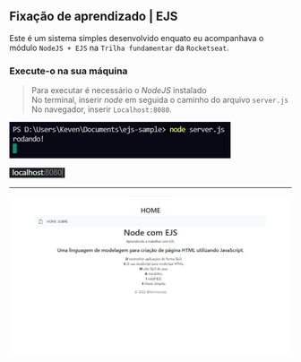 ## Fixação de aprendizado | EJS

Este é um sistema simples desenvolvido enquato eu acompanhava o módulo `NodeJS + EJS`
na `Trilha fundamentar` da `Rocketseat`.

### Execute-o na sua máquina

> Para executar é necessário o *NodeJS* instalado  
> No terminal, inserir *node* em seguida o caminho do arquivo `server.js`  
> No navegador, inserir `Localhost:8080`.

![Exemplo](img/example1.jpg)

![Exemplo](img/example2.jpg)

---

![Rodando](img/running.jpg)
